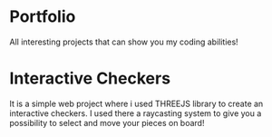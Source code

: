 # Portfolio
All interesting projects that can show you my coding abilities!

# Interactive Checkers
It is a simple web project where i used THREEJS library to create an interactive checkers.
I used there a raycasting system to give you a possibility to select and move your pieces on board!
